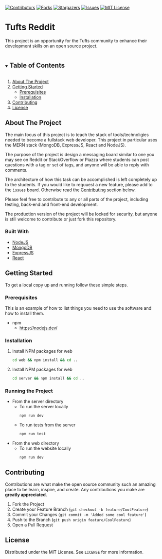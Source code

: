 [![Contributors][contributors-shield]][contributors-url]
[![Forks][forks-shield]][forks-url]
[![Stargazers][stars-shield]][stars-url]
[![Issues][issues-shield]][issues-url]
[![MIT License][license-shield]][license-url]

# Tufts Reddit

This project is an opportunity for the Tufts community to enhance their development skills on an open source project.

<details open="open">
  <summary><h2 style="display: inline-block">Table of Contents</h2></summary>
  <ol>
    <li>
      <a href="#about-the-project">About The Project</a>
    </li>
    <li>
      <a href="#getting-started">Getting Started</a>
      <ul>
        <li><a href="#prerequisites">Prerequisites</a></li>
        <li><a href="#installation">Installation</a></li>
      </ul>
    </li>
    <li><a href="#contributing">Contributing</a></li>
    <li><a href="#license">License</a></li>
  </ol>
</details>

<!-- ABOUT THE PROJECT -->
## About The Project

The main focus of this project is to teach the stack of tools/technoligies needed to become a fullstack web developer. This project in particular uses the MERN stack (MongoDB, ExpressJS, React and NodeJS).

The purpose of the project is design a messaging board similar to one you may see on Reddit or StackOverflow or Piazza where students can post questions with a tag or set of tags, and anyone will be able to reply with comments.

The architecture of how this task can be accomplished is left completely up to the students. If you would like to requuest a new feature, please add to the ```issues``` board. Otherwise read the [Contributing](#contributing) section below.

Please feel free to contribute to any or all parts of the project, including testing, back-end and front-end development.

The production version of the project will be locked for security, but anyone is still welcome to contribute or just fork this repository.

### Built With
* [NodeJS](https://nodejs.dev/)
* [MongoDB](https://www.mongodb.com/)
* [ExpressJS](https://expressjs.com/)
* [React](https://reactjs.org/)


<!-- GETTING STARTED -->
## Getting Started

To get a local copy up and running follow these simple steps.

### Prerequisites

This is an example of how to list things you need to use the software and how to install them.
* npm
  * https://nodejs.dev/


### Installation

1. Install NPM packages for web
   ```sh
   cd web && npm install && cd ..
   ```
2. Install NPM packages for web
   ```sh
   cd server && npm install && cd ..
   ```

### Running the Project
* From the server directory
  * To run the server locally
    ```sh
    npm run dev
    ```
  * To run tests from the server
    ```sh
    npm run test
    ```
* From the web directory
  * To run the website locally
    ```sh
    npm run dev
    ```

<!-- CONTRIBUTING -->
## Contributing

Contributions are what make the open source community such an amazing place to be learn, inspire, and create. Any contributions you make are **greatly appreciated**.

1. Fork the Project
2. Create your Feature Branch (`git checkout -b feature/CoolFeature`)
3. Commit your Changes (`git commit -m 'Added some cool feature'`)
4. Push to the Branch (`git push origin feature/CoolFeature`)
5. Open a Pull Request


<!-- LICENSE -->
## License

Distributed under the MIT License. See `LICENSE` for more information.


<!-- MARKDOWN LINKS & IMAGES -->
<!-- https://www.markdownguide.org/basic-syntax/#reference-style-links -->
[contributors-shield]: https://img.shields.io/github/contributors/tufts-bscs/repo.svg?style=for-the-badge
[contributors-url]: https://github.com/tufts-bscs/tufts-reddit/graphs/contributors
[forks-shield]: https://img.shields.io/github/forks/tufts-bscs/repo.svg?style=for-the-badge
[forks-url]: https://github.com/tufts-bscs/tufts-reddit/network/members
[stars-shield]: https://img.shields.io/github/stars/tufts-bscs/repo.svg?style=for-the-badge
[stars-url]: https://github.com/tufts-bscs/tufts-reddit/stargazers
[issues-shield]: https://img.shields.io/github/issues/tufts-bscs/repo.svg?style=for-the-badge
[issues-url]: https://github.com/tufts-bscs/tufts-reddit/issues
[license-shield]: https://img.shields.io/github/license/tufts-bscs/repo.svg?style=for-the-badge
[license-url]: https://github.com/tufts-bscs/tufts-reddit/blob/main/LICENSE